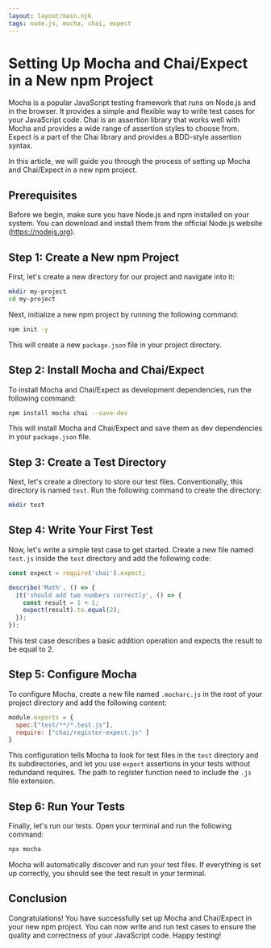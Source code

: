 ```yaml
---
layout: layout/main.njk
tags: node.js, mocha, chai, expect
---
```

# Setting Up Mocha and Chai/Expect in a New npm Project

Mocha is a popular JavaScript testing framework that runs on Node.js and in the browser. It provides a simple and flexible way to write test cases for your JavaScript code. Chai is an assertion library that works well with Mocha and provides a wide range of assertion styles to choose from. Expect is a part of the Chai library and provides a BDD-style assertion syntax.

In this article, we will guide you through the process of setting up Mocha and Chai/Expect in a new npm project.

## Prerequisites

Before we begin, make sure you have Node.js and npm installed on your system. You can download and install them from the official Node.js website (https://nodejs.org).

## Step 1: Create a New npm Project

First, let's create a new directory for our project and navigate into it:

```bash
mkdir my-project
cd my-project
```

Next, initialize a new npm project by running the following command:

```bash
npm init -y
```

This will create a new `package.json` file in your project directory.

## Step 2: Install Mocha and Chai/Expect

To install Mocha and Chai/Expect as development dependencies, run the following command:

```bash
npm install mocha chai --save-dev
```

This will install Mocha and Chai/Expect and save them as dev dependencies in your `package.json` file.

## Step 3: Create a Test Directory

Next, let's create a directory to store our test files. Conventionally, this directory is named `test`. Run the following command to create the directory:

```bash
mkdir test
```

## Step 4: Write Your First Test

Now, let's write a simple test case to get started. Create a new file named `test.js` inside the `test` directory and add the following code:

```javascript
const expect = require('chai').expect;

describe('Math', () => {
  it('should add two numbers correctly', () => {
    const result = 1 + 1;
    expect(result).to.equal(2);
  });
});
```

This test case describes a basic addition operation and expects the result to be equal to 2.

## Step 5: Configure Mocha

To configure Mocha, create a new file named `.mocharc.js` in the root of your project directory and add the following content:

```js
module.exports = {
  spec:["test/**/*.test.js"], 
  require: ["chai/register-expect.js" ]
}
```

This configuration tells Mocha to look for test files in the `test` directory and its subdirectories, and let you use `expect` assertions in your tests without redundand requires. The path to register function need to include the `.js` file extension.

## Step 6: Run Your Tests

Finally, let's run our tests. Open your terminal and run the following command:

```bash
npx mocha
```

Mocha will automatically discover and run your test files. If everything is set up correctly, you should see the test result in your terminal.

## Conclusion

Congratulations! You have successfully set up Mocha and Chai/Expect in your new npm project. You can now write and run test cases to ensure the quality and correctness of your JavaScript code. Happy testing!

